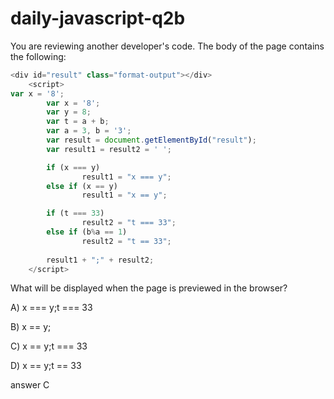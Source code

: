 # daily-javascript-q2b

You are reviewing another developer's code. The body of the page contains the following: 

``` javascript
<div id="result" class="format-output"></div>
  	<script> 
var x = '8'; 
       	var x = '8'; 
       	var y = 8;
       	var t = a + b; 
       	var a = 3, b = '3'; 
       	var result = document.getElementById("result"); 
       	var result1 = result2 = ' '; 

       	if (x === y) 
            	result1 = "x === y"; 
       	else if (x == y) 
            	result1 = "x == y"; 

       	if (t === 33) 
            	result2 = "t === 33"; 
       	else if (b%a == 1) 
            	result2 = "t == 33"; 
		
       	result1 + ";" + result2; 
  	</script> 
```

What will be displayed when the page is previewed in the browser?

A) x === y;t === 33

B) x == y;

C) x == y;t === 33

D) x == y;t == 33




answer C
